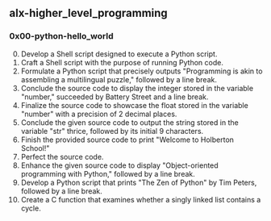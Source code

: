 ## alx-higher_level_programming
### 0x00-python-hello_world
0. Develop a Shell script designed to execute a Python script.
1. Craft a Shell script with the purpose of running Python code.
2. Formulate a Python script that precisely outputs "Programming is akin to assembling a multilingual puzzle," followed by a line break.
3. Conclude the source code to display the integer stored in the variable "number," succeeded by Battery Street and a line break.
4. Finalize the source code to showcase the float stored in the variable "number" with a precision of 2 decimal places.
5. Conclude the given source code to output the string stored in the variable "str" thrice, followed by its initial 9 characters.
6. Finish the provided source code to print "Welcome to Holberton School!"
7. Perfect the source code.
8. Enhance the given source code to display "Object-oriented programming with Python," followed by a line break.
9. Develop a Python script that prints "The Zen of Python" by Tim Peters, followed by a line break.
10. Create a C function that examines whether a singly linked list contains a cycle.
